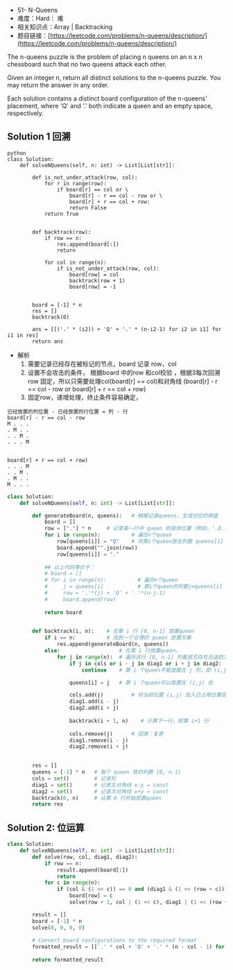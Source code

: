 
* 51- N-Queens
* 难度：Hard｜ 难
* 相关知识点：Array | Backtracking
* 题目链接：[https://leetcode.com/problems/n-queens/description/](https://leetcode.com/problems/n-queens/description/)


The n-queens puzzle is the problem of placing n queens on an n x n chessboard such that no two queens attack each other.

Given an integer n, return all distinct solutions to the n-queens puzzle. You may return the answer in any order.

Each solution contains a distinct board configuration of the n-queens' placement, where 'Q' and '.' both indicate a queen and an empty space, respectively.


## Solution 1 回溯
```
python
class Solution:
    def solveNQueens(self, n: int) -> List[List[str]]:

        def is_not_under_attack(row, col):
            for r in range(row):
                if board[r] == col or \
                    board[r] - r == col - row or \
                    board[r] + r == col + row:
                    return False
            return True
            
            
        def backtrack(row):
            if row == n:
                res.append(board[:])
                return 

            for col in range(n):
                if is_not_under_attack(row, col):
                    board[row] = col
                    backtrack(row + 1)
                    board[row] = -1
                    

        board = [-1] * n
        res = []
        backtrack(0)
        
        ans = [[('.' * (i2)) + 'Q' + '.' * (n-i2-1) for i2 in i1] for i1 in res]
        return ans    

```
* 解析
  1. 需要记录已经存在被标记的节点，board 记录 row，col
  2. 设置不会攻击的条件， 根据board 中的row 和col校验 ，根据3每次回溯row 固定，所以只需要处理col(board[r] == col)和对角线 (board[r] - r == col - row or board[r] + r == col + row)
  3. 固定row，递增处理，终止条件容易确定，

```
已经放置的列位置 - 已经放置的行位置 = 列 - 行
board[r] - r == col - row 
M . . .
. M . .
. . M .
. . . M
```

```

board[r] + r == col + row)
. . . M
. . M .
. M . .
M . . .
```

```python
class Solution:
    def solveNQueens(self, n: int) -> List[List[str]]:

        def generateBoard(n, queens):   # 根据记录queens，生成对应的棋盘
            board = []
            row = ["."] * n     # 记录某一行中 queen 的具体位置（例如，'.Q..' 表示queen位于第1列）
            for i in range(n):          # 遍历n个queen
                row[queens[i]] = "Q"    # 将第i个queen放在列数 queens[i] 上
                board.append("".join(row))
                row[queens[i]] = "."
            
            ## 以上代码等价于：
            # board = []
            # for i in range(n):          # 遍历n个queen
            #     j = queens[i]           # 第i个queen的列数j=queens[i]
            #     row = '.'*(j) + 'Q' + '.'*(n-j-1)
            #     board.append(row)
            
            return board
        

        def backtrack(i, n):    # 在第 i 行 [0, n-1] 放置queen
            if i == n:          # 找到一个合理的 queen 放置方案
                res.append(generateBoard(n, queens))
            else:                   # 在第 i 行放置queen，
                for j in range(n):  # 遍历该行 [0, n-1] 列看是否存在合适的方案
                    if j in cols or i - j in diag1 or i + j in diag2:
                        continue    # 第 i 个queen不能放置在 j 列，即 (i,j) 处

                    queens[i] = j   # 第 i 个queen可以放置在 (i,j) 处

                    cols.add(j)         # 将当前位置 (i,j) 加入已占用位置信息中
                    diag1.add(i - j)
                    diag2.add(i + j)
                    
                    backtrack(i + 1, n)    # 计算下一行，即第 i+1 行
                    
                    cols.remove(j)      # 回溯：复原
                    diag1.remove(i - j)
                    diag2.remove(i + j)
        

        res = []
        queens = [-1] * n   # 每个 queen 放的列数 [0, n-1]
        cols = set()        # 记录列
        diag1 = set()       # 记录主对角线 x-y = const
        diag2 = set()       # 记录次对角线 x+y = const
        backtrack(0, n)     # 从第 0 行开始放置queen
        return res


```

## Solution 2: 位运算
```python
class Solution:
    def solveNQueens(self, n: int) -> List[List[str]]:
        def solve(row, col, diag1, diag2):
            if row == n:
                result.append(board[:])
                return
            for c in range(n):
                if (col & (1 << c)) == 0 and (diag1 & (1 << (row + c))) == 0 and (diag2 & (1 << (row - c + n - 1))) == 0:
                    board[row] = c
                    solve(row + 1, col | (1 << c), diag1 | (1 << (row + c)), diag2 | (1 << (row - c + n - 1)))

        result = []
        board = [-1] * n
        solve(0, 0, 0, 0)
        
        # Convert board configurations to the required format
        formatted_result = [['.' * col + 'Q' + '.' * (n - col - 1) for col in sol] for sol in result]
        
        return formatted_result

```
